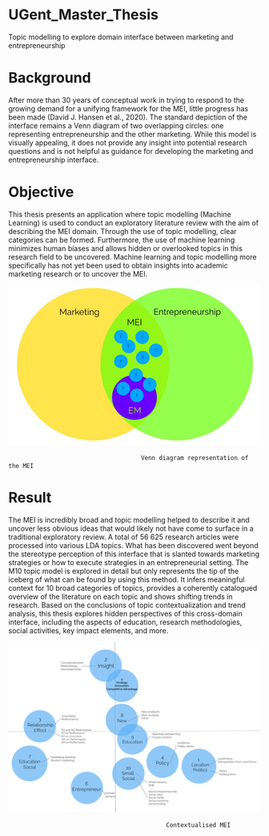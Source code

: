 # UGent_Master_Thesis
Topic modelling to explore domain interface between marketing and entrepreneurship

# Background
After more than 30 years of conceptual work in trying to respond to the growing demand for a unifying framework for the MEI, little progress has been made (David J. Hansen et al., 2020). The standard depiction of the interface remains a Venn diagram of two overlapping circles: one representing entrepreneurship and the other marketing. While this model is visually appealing, it does not provide any insight into potential research questions and is not helpful as guidance for developing the marketing and entrepreneurship interface.

# Objective
This thesis presents an application where topic modelling (Machine Learning) is used to conduct an exploratory literature review with the aim of describing the MEI domain. Through the use of topic modelling, clear categories can be formed. Furthermore, the use of machine learning minimizes human biases and allows hidden or overlooked topics in this research field to be uncovered. Machine learning and topic modelling more specifically has not yet been used to obtain insights into academic marketing research or to uncover the MEI.

<img src="img/Venn_diagram.png">

                                         Venn diagram representation of the MEI



# Result
The MEI is incredibly broad and topic modelling helped to describe it and uncover less obvious ideas that would likely not have come to surface in a traditional exploratory review. A total of 56 625 research articles were processed into various LDA topics. What has been discovered went beyond the stereotype perception of this interface that is slanted towards marketing strategies or how to execute strategies in an entrepreneurial setting. The M10 topic model is explored in detail but only represents the tip of the iceberg of what can be found by using this method. It infers meaningful context for 10 broad categories of topics, provides a coherently catalogued overview of the literature on each topic and shows shifting trends in research. Based on the conclusions of topic contextualization and trend analysis, this thesis explores hidden perspectives of this cross-domain interface, including the aspects of education, research methodologies, social activities, key impact elements, and more.

<img src="img/Context_topics.png">

                                                Contextualised MEI
